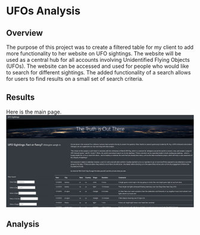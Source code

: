 # UFOs Analysis

## Overview
The purpose of this project was to create a filtered table for my client to add more functionality to her website on UFO sightings. The website will be used as a central hub for all accounts involving Unidentified Flying Objects (UFOs). The website can be accessed and used for people who would like to search for different sightings. The added functionality of a search allows for users to find results on a small set of search criteria.

## Results
Here is the main page.
![landing_page.png](resources/landing_page.PNG)

## Analysis

